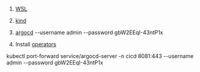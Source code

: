 1. [WSL](./docs/wsl.md)
2. [kind](./docs/kind.md)
4. [argocd](./docs/argocd.md) --username admin --password gbW2EEqI-43ntP1x

5. Install [operators](./docs/operators/README.md)

kubectl port-forward service/argocd-server -n cicd 8081:443
--username admin --password gbW2EEqI-43ntP1x
